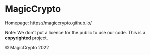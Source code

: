 # MagicCrypto

Homepage: https://magiccrypto.github.io/

Note: We don't put a licence for the public to use our code. This is a **copyrighted** project.

&copy; MagicCrypto 2022
